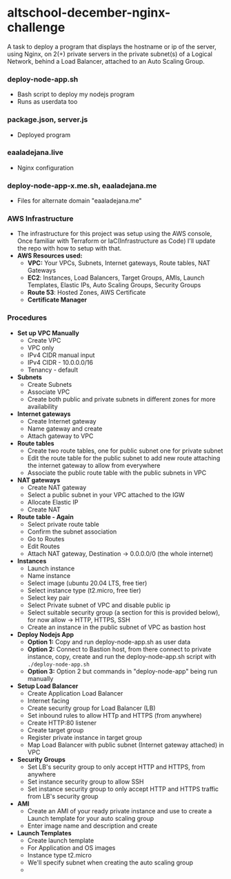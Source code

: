 # altschool-december-nginx-challenge
A task to deploy a program that displays the hostname or ip of the server, using Nginx, on 2(+) private servers in the private subnet(s) of a Logical Network, behind a Load Balancer, attached to an Auto Scaling Group.
### deploy-node-app.sh
- Bash script to deploy my nodejs program
- Runs as userdata too
### package.json, server.js
- Deployed program
### eaaladejana.live
- Nginx configuration
### deploy-node-app-x.me.sh, eaaladejana.me
- Files for alternate domain "eaaladejana.me"
### AWS Infrastructure
- The infrastructure for this project was setup using the AWS console, Once familiar with Terraform or IaC(Infrastructure as Code) I'll update the repo with how to setup with that.
- **AWS Resources used:**
  - **VPC:** Your VPCs, Subnets, Internet gateways, Route tables, NAT Gateways
  - **EC2**: Instances, Load Balancers, Target Groups, AMIs, Launch Templates, Elastic IPs, Auto Scaling Groups, Security Groups
  - **Route 53**: Hosted Zones, AWS Certificate
  - **Certificate Manager**
### Procedures
- **Set up VPC Manually**
  - Create VPC
  - VPC only
  - IPv4 CIDR manual input
  - IPv4 CIDR - 10.0.0.0/16
  - Tenancy - default
- **Subnets**
  - Create Subnets
  - Associate VPC
  - Create both public and private subnets in different zones for more availability
- **Internet gateways**
  - Create Internet gateway
  - Name gateway and create
  - Attach gateway to VPC
- **Route tables**
  - Create two route tables, one for public subnet one for private subnet
  - Edit the route table for the public subnet to add new route attaching the internet gateway to allow from everywhere
  - Associate the public route table with the public subnets in VPC
- **NAT gateways**
  - Create NAT gateway
  - Select a public subnet in your VPC attached to the IGW
  - Allocate Elastic IP
  - Create NAT
- **Route table - Again**
  - Select private route table
  - Confirm the subnet association
  - Go to Routes
  - Edit Routes
  - Attach NAT gateway, Destination -> 0.0.0.0/0 (the whole internet)
- **Instances**
  - Launch instance
  - Name instance
  - Select image (ubuntu 20.04 LTS, free tier)
  - Select instance type (t2.micro, free tier)
  - Select key pair
  - Select Private subnet of VPC and disable public ip
  - Select suitable security group (a section for this is provided below), for now allow -> HTTP, HTTPS, SSH
  - Create an instance in the public subnet of VPC as bastion host
- **Deploy Nodejs App**
  - **Option 1:** Copy and run deploy-node-app.sh as user data
  - **Option 2:** Connect to Bastion host, from there connect to private instance, copy, create and run the deploy-node-app.sh script with `./deploy-node-app.sh` 
  - **Option 3:** Option 2 but commands in "deploy-node-app" being run manually
- **Setup Load Balancer**
  - Create Application Load Balancer
  - Internet facing
  - Create security group for Load Balancer (LB)
  - Set inbound rules to allow HTTp and HTTPS (from anywhere)
  - Create HTTP:80 listener
  - Create target group
  - Register private instance in target group
  - Map Load Balancer with public subnet (Internet gateway attached) in VPC
- **Security Groups**
  - Set LB's security group to only accept HTTP and HTTPS, from anywhere
  - Set instance security group to allow SSH
  - Set instance security group to only accept HTTP and HTTPS traffic from LB's security group
- **AMI**
  - Create an AMI of your ready private instance and use to create a Launch template for your auto scaling group
  - Enter image name and description and create
- **Launch Templates**
  - Create launch template
  - For Application and OS images
  - Instance type t2.micro
  - We'll specify subnet when creating the auto scaling group
  -  
